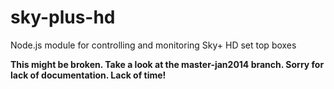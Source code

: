 sky-plus-hd
===========

Node.js module for controlling and monitoring Sky+ HD set top boxes


**This might be broken. Take a look at the master-jan2014 branch. Sorry for lack of documentation. Lack of time!**
